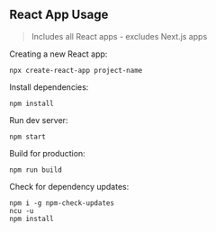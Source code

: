 ## React App Usage
>Includes all React apps - excludes Next.js apps

Creating a new React app:
```
npx create-react-app project-name
```

Install dependencies:
```
npm install
```

Run dev server:
```
npm start
```

Build for production:
```
npm run build
```

Check for dependency updates:
```
npm i -g npm-check-updates
ncu -u
npm install
```